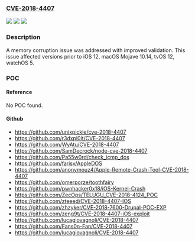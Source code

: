 ### [CVE-2018-4407](https://cve.mitre.org/cgi-bin/cvename.cgi?name=CVE-2018-4407)
![](https://img.shields.io/static/v1?label=Product&message=iOS%2C%20macOS%2C%20tvOS%2C%20watchOS&color=blue)
![](https://img.shields.io/static/v1?label=Version&message=n%2Fa&color=blue)
![](https://img.shields.io/static/v1?label=Vulnerability&message=An%20attacker%20in%20a%20privileged%20network%20position%20may%20be%20able%20to%20execute%20arbitrary%20code&color=brighgreen)

### Description

A memory corruption issue was addressed with improved validation. This issue affected versions prior to iOS 12, macOS Mojave 10.14, tvOS 12, watchOS 5.

### POC

#### Reference
No POC found.

#### Github
- https://github.com/unixpickle/cve-2018-4407
- https://github.com/r3dxpl0it/CVE-2018-4407
- https://github.com/WyAtu/CVE-2018-4407
- https://github.com/SamDecrock/node-cve-2018-4407
- https://github.com/Pa55w0rd/check_icmp_dos
- https://github.com/farisv/AppleDOS
- https://github.com/anonymouz4/Apple-Remote-Crash-Tool-CVE-2018-4407
- https://github.com/omerporze/toothfairy
- https://github.com/pwnhacker0x18/iOS-Kernel-Crash
- https://github.com/ZecOps/TELUGU_CVE-2018-4124_POC
- https://github.com/zteeed/CVE-2018-4407-IOS
- https://github.com/zhzyker/CVE-2018-7600-Drupal-POC-EXP
- https://github.com/zeng9t/CVE-2018-4407-iOS-exploit
- https://github.com/lucagiovagnoli/CVE-2018-4407
- https://github.com/Fans0n-Fan/CVE-2018-4407
- https://github.com/lucagiovagnoli/CVE-2018-4407

